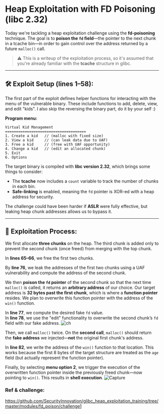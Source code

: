 # Heap Exploitation with FD Poisoning (libc 2.32)

Today we're tackling a heap exploitation challenge using the **fd-poisoning** technique. The goal is to **poison the `fd` field**—the pointer to the next chunk in a tcache bin—in order to gain control over the address returned by a future `malloc()` call.

> ⚠️ This is a writeup of the exploitation process, so it's assumed that you're already familiar with the **tcache** structure in glibc.

---

## 🛠️ Exploit Setup (lines 1–58):

The first part of the exploit defines helper functions for interacting with the menu of the vulnerable binary. These include functions to add, delete, view, and edit "kids".
I also skip the reversing the binary part, do it by your self :)

**Program menu:**
```
Virtual Kid Management
=====================================
1. Create a kid   // (malloc with fixed size)
2. View a kid     // (can leak data due to UAF)
3. Free a kid     // (free with UAF opportunity)
4. Change a kid   // (edit an allocated chunk)
5. Exit
6. Options
```

The target binary is compiled with **libc version 2.32**, which brings some things to consider:

- The **tcache** now includes a `count` variable to track the number of chunks in each bin.
- **Safe-linking** is enabled, meaning the `fd` pointer is XOR-ed with a heap address for security.

The challenge could have been harder if **ASLR** were fully effective, but leaking heap chunk addresses allows us to bypass it.

---

## 🧱 Exploitation Process:

We first allocate **three chunks** on the heap. The third chunk is added only to prevent the second chunk (once freed) from merging with the top chunk.

In **lines 65–66**, we free the first two chunks.


By **line 76**, we leak the addresses of the first two chunks using a UAF vulnerability and compute the address of the second chunk.

We then **poison the `fd` pointer** of the second chunk so that the next time `malloc()` is called, it returns an **arbitrary address** of our choice. Our target address is **32 bytes past the first chunk**, which is where a **function pointer** resides. We plan to overwrite this function pointer with the address of the `win()` function.

In **line 77**, we compute the desired fake `fd` value.  
In **line 78**, we use the "edit" functionality to overwrite the second chunk’s `fd` field with our fake address.
![ch](https://github.com/user-attachments/assets/acdad517-ad98-4bc6-ad19-a9368908d352)


Then, we call `malloc()` twice. On the **second call**, `malloc()` should return the **fake address** we injected—**not** the original first chunk's address.

In **line 82**, we write the address of the `win()` function to that location. This works because the first 8 bytes of the target structure are treated as the `age` field (but actually represent the function pointer).

Finally, by selecting **menu option 2**, we trigger the execution of the overwritten function pointer inside the previously freed chunk—now pointing to `win()`. This results in **shell execution**.
![Capture](https://github.com/user-attachments/assets/29ce7a5f-56b7-483c-907b-c617aacbaecc)

### Ref & challenge:
https://github.com/SecurityInnovation/glibc_heap_exploitation_training/tree/master/modules/fd_poison/challenge1
